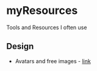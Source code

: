 # myResources
Tools and Resources I often use

## Design

- Avatars and free images - [link](https://www.freepik.com/free-photos-vectors/user-avatar)
